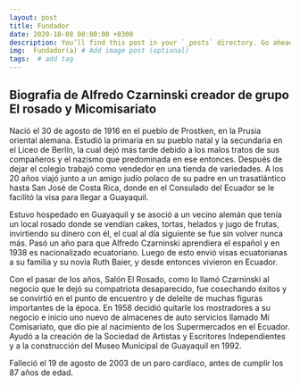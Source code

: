 ```yaml
---
layout: post
title: Fundador
date: 2020-10-08 00:00:00 +0300
description: You’ll find this post in your `_posts` directory. Go ahead and edit it and re-build the site to see your changes. # Add post description (optional)
img:  Fundador(a) # Add image post (optional)
tags:  # add tag
---
```


## Biografia de Alfredo Czarninski creador de grupo El rosado y Micomisariato

Nació el 30 de agosto de 1916 en el pueblo de Prostken, en la Prusia oriental alemana. Estudió la primaria en su pueblo natal y la secundaria en el Liceo de Berlín, la cual dejó más tarde debido a los malos tratos de sus compañeros y el nazismo que predominada en ese entonces. Después de dejar el colegio trabajó como vendedor en una tienda de variedades. A los 20 años viajó junto a un amigo judío polaco de su padre en un trasatlántico hasta San José de Costa Rica, donde en el Consulado del Ecuador se le facilitó la visa para llegar a Guayaquil.

Estuvo hospedado en Guayaquil y se asoció a un vecino alemán que tenía un local rosado donde se vendían cakes, tortas, helados y jugo de frutas, invirtiendo su dinero con él, el cual al día siguiente se fue sin volver nunca más. Pasó un año para que Alfredo Czarninski aprendiera el español y en 1938 es nacionalizado ecuatoriano. Luego de esto envió visas ecuatorianas a su familia y su novia Ruth Baier, y desde entonces vivieron en Ecuador.

Con el pasar de los años, Salón El Rosado, como lo llamó Czarninski al negocio que le dejó su compatriota desaparecido, fue cosechando éxitos y se convirtió en el punto de encuentro y de deleite de muchas figuras importantes de la época. En 1958 decidió quitarle los mostradores a su negocio e inicio uno nuevo de almacenes de auto servicios llamado Mi Comisariato, que dio pie al nacimiento de los Supermercados en el Ecuador.
Ayudó a la creación de la Sociedad de Artistas y Escritores Independientes y a la construcción del Museo Municipal de Guayaquil en 1992.

Falleció el 19 de agosto de 2003 de un paro cardíaco, antes de cumplir los 87 años de edad.
